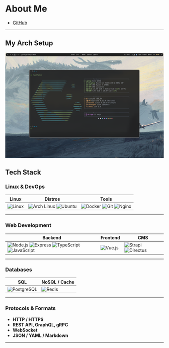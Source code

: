 # About Me  

- [GitHub](https://github.com/qwezy1)  

---

## My Arch Setup  

<p align="center">
  <img src="/2025-09-15_16-30-58_grim.png" alt="Arch Linux Desktop" width="800"/>
</p>




## Tech Stack  

### Linux & DevOps  
| Linux | Distros | Tools |
|-------|----------|-------|
| <img src="https://cdn.jsdelivr.net/gh/devicons/devicon/icons/linux/linux-original.svg" width="40" alt="Linux"/> | <img src="https://cdn.jsdelivr.net/gh/devicons/devicon/icons/archlinux/archlinux-original.svg" width="40" alt="Arch Linux"/> <img src="https://cdn.jsdelivr.net/gh/devicons/devicon/icons/ubuntu/ubuntu-plain.svg" width="40" alt="Ubuntu"/> | <img src="https://cdn.jsdelivr.net/gh/devicons/devicon/icons/docker/docker-original.svg" width="40" alt="Docker"/> <img src="https://cdn.jsdelivr.net/gh/devicons/devicon/icons/git/git-original.svg" width="40" alt="Git"/> <img src="https://cdn.jsdelivr.net/gh/devicons/devicon/icons/nginx/nginx-original.svg" width="40" alt="Nginx"/> |

---

### Web Development  
| Backend | Frontend | CMS |
|---------|----------|-----|
| <img src="https://cdn.jsdelivr.net/gh/devicons/devicon/icons/nodejs/nodejs-original.svg" width="40" alt="Node.js"/> <img src="https://cdn.jsdelivr.net/gh/devicons/devicon/icons/express/express-original.svg" width="40" alt="Express"/> <img src="https://cdn.jsdelivr.net/gh/devicons/devicon/icons/typescript/typescript-original.svg" width="40" alt="TypeScript"/> <img src="https://cdn.jsdelivr.net/gh/devicons/devicon/icons/javascript/javascript-original.svg" width="40" alt="JavaScript"/> | <img src="https://cdn.jsdelivr.net/gh/devicons/devicon/icons/vuejs/vuejs-original.svg" width="40" alt="Vue.js"/> | <img src="https://cdn.jsdelivr.net/gh/devicons/devicon/icons/strapi/strapi-original.svg" width="40" alt="Strapi"/> <img src="https://cdn.jsdelivr.net/gh/devicons/devicon/icons/directus/directus-original.svg" width="40" alt="Directus"/> |

---

### Databases  
| SQL | NoSQL / Cache |
|-----|---------------|
| <img src="https://cdn.jsdelivr.net/gh/devicons/devicon/icons/postgresql/postgresql-original.svg" width="40" alt="PostgreSQL"/> | <img src="https://cdn.jsdelivr.net/gh/devicons/devicon/icons/redis/redis-original.svg" width="40" alt="Redis"/> |

---

### Protocols & Formats  
- **HTTP / HTTPS**  
- **REST API, GraphQL, gRPC**  
- **WebSocket**  
- **JSON / YAML / Markdown**  

---
